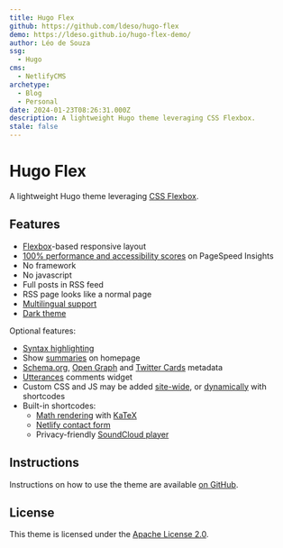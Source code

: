 ```yaml
---
title: Hugo Flex
github: https://github.com/ldeso/hugo-flex
demo: https://ldeso.github.io/hugo-flex-demo/
author: Léo de Souza
ssg:
  - Hugo
cms:
  - NetlifyCMS
archetype:
  - Blog
  - Personal
date: 2024-01-23T08:26:31.000Z
description: A lightweight Hugo theme leveraging CSS Flexbox.
stale: false
---
```


# Hugo Flex

A lightweight Hugo theme leveraging [CSS Flexbox](https://developer.mozilla.org/docs/Web/CSS/CSS_Flexible_Box_Layout).

## Features

- [Flexbox](https://developer.mozilla.org/docs/Web/CSS/CSS_Flexible_Box_Layout)-based responsive layout
- [100% performance and accessibility scores](https://pagespeed.web.dev/analysis/https-ldeso-github-io-hugo-flex-demo/2fffkrwjoi) on PageSpeed Insights
- No framework
- No javascript
- Full posts in RSS feed
- RSS page looks like a normal page
- [Multilingual support](https://gohugo.io/content-management/multilingual/)
- [Dark theme](https://mzl.la/3PVbdQX)

Optional features:

- [Syntax highlighting](https://github.com/ldeso/hugo-flex#syntax-highlighting)
- Show [summaries](https://gohugo.io/content-management/summaries/) on homepage
- [Schema.org](https://schema.org/), [Open Graph](https://ogp.me/) and [Twitter Cards](https://developer.twitter.com/cards/) metadata
- [Utterances](https://utteranc.es/) comments widget
- Custom CSS and JS may be added [site-wide](https://github.com/ldeso/hugo-flex#custom-css-and-js), or [dynamically](https://github.com/ldeso/hugo-flex#dynamically-embedded) with shortcodes
- Built-in shortcodes:
  - [Math rendering](https://github.com/ldeso/hugo-flex#math-rendering) with [KaTeX](https://katex.org/)
  - [Netlify contact form](https://github.com/ldeso/hugo-flex#netlify-contact-form)
  - Privacy-friendly [SoundCloud player](https://github.com/ldeso/hugo-flex#soundcloud-player)

## Instructions

Instructions on how to use the theme are available [on GitHub](https://github.com/ldeso/hugo-flex).

## License

This theme is licensed under the [Apache License 2.0](https://github.com/ldeso/hugo-flex/raw/master/LICENSE).
